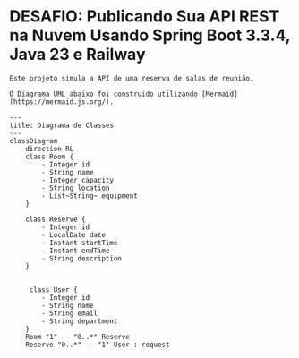 # DESAFIO: Publicando Sua API REST na Nuvem Usando Spring Boot 3.3.4, Java 23 e Railway

    Este projeto simula a API de uma reserva de salas de reunião.

    O Diagrama UML abaixo foi construido utilizando [Mermaid](https://mermaid.js.org/).


```mermaid
---
title: Diagrama de Classes
---
classDiagram
    direction RL
    class Room {
        - Integer id 
        - String name 
        - Integer capacity 
        - String location 
        - List~String~ equipment          
    }
     
    class Reserve {
        - Integer id
        - LocalDate date
        - Instant startTime
        - Instant endTime
        - String description        
    }
    
    
     class User {
        - Integer id
        - String name
        - String email
        - String department        
    }
    Room "1" -- "0..*" Reserve
    Reserve "0..*" -- "1" User : request
```
